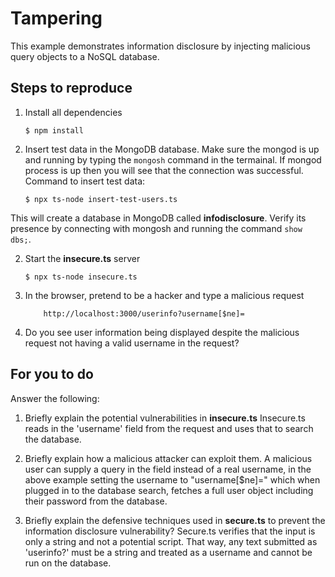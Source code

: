 # Tampering

This example demonstrates information disclosure by injecting malicious query objects to a NoSQL database.

## Steps to reproduce

1. Install all dependencies

    `$ npm install`

2. Insert test data in the MongoDB database. Make sure the mongod is up and running by typing the `mongosh` command in the termainal. If mongod process is up then you will see that the connection was successful. Command to insert test data:

    `$ npx ts-node insert-test-users.ts`

This will create a database in MongoDB called __infodisclosure__. Verify its presence by connecting with mongosh and running the command `show dbs;`.

2. Start the **insecure.ts** server

    `$ npx ts-node insecure.ts`

3. In the browser, pretend to be a hacker and type a malicious request

    ```
        http://localhost:3000/userinfo?username[$ne]=
    ```

4. Do you see user information being displayed despite the malicious request not having a valid username in the request?

## For you to do

Answer the following:

1. Briefly explain the potential vulnerabilities in **insecure.ts**
    Insecure.ts reads in the 'username' field from the request and uses that to search the 
    database. 

2. Briefly explain how a malicious attacker can exploit them.
    A malicious user can supply a query in the field instead of a real username, in the above
    example setting the username to "username[$ne]=" which when plugged in to the database search, 
    fetches a full user object including their password from the database.

3. Briefly explain the defensive techniques used in **secure.ts** to prevent the information disclosure vulnerability?
    Secure.ts verifies that the input is only a string and not a potential script. That way, any 
    text submitted as 'userinfo?' must be a string and treated as a username and cannot be 
    run on the database.
